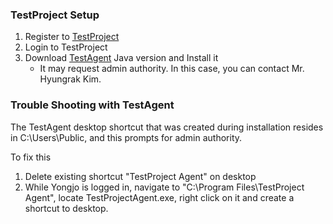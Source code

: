 ### TestProject Setup

1. Register to [TestProject](https://app.testproject.io/#/home)
1. Login to TestProject
1. Download [TestAgent](https://app.testproject.io/#/integrations/sdk?lang=Java) Java version and Install it
   * It may request admin authority. In this case, you can contact Mr. Hyungrak Kim.

### Trouble Shooting with TestAgent
The TestAgent desktop shortcut that was created during installation resides in C:\Users\Public, and this prompts for admin authority.

To fix this
1. Delete existing shortcut "TestProject Agent" on desktop
1. While Yongjo is logged in, navigate to "C:\Program Files\TestProject Agent", locate TestProjectAgent.exe, right click on it and create a shortcut to desktop.
